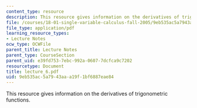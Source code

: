 ```yaml
---
content_type: resource
description: This resource gives information on the derivatives of trigonometric functions.
file: /courses/18-01-single-variable-calculus-fall-2005/9eb535ac5a7943aaa19f1bf6887eae84_lecture_6.pdf
file_type: application/pdf
learning_resource_types:
- Lecture Notes
ocw_type: OCWFile
parent_title: Lecture Notes
parent_type: CourseSection
parent_uid: e39fd753-7ebc-992a-0607-7dcfca9c7202
resourcetype: Document
title: lecture_6.pdf
uid: 9eb535ac-5a79-43aa-a19f-1bf6887eae84
---
```

This resource gives information on the derivatives of trigonometric functions.

